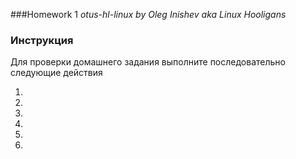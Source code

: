 
###Homework 1
*otus-hl-linux by Oleg Inishev aka Linux Hooligans*

### Инструкция
Для проверки домашнего задания выполните последовательно следующие действия

1.
2.
3.
4.
5.
6.
